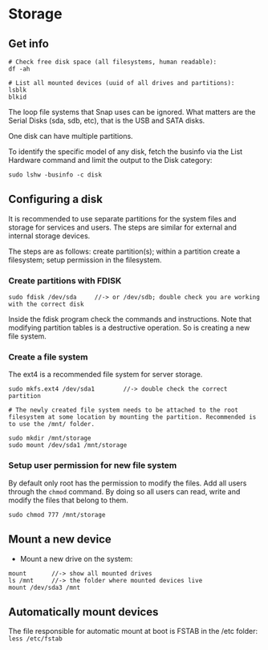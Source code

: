# Storage
## Get info
```
# Check free disk space (all filesystems, human readable):
df -ah

# List all mounted devices (uuid of all drives and partitions): 
lsblk
blkid 
```
The loop file systems that Snap uses can be ignored. What matters are the Serial Disks (sda, sdb, etc), that is the USB and SATA disks.

One disk can have multiple partitions.

To identify the specific model of any disk, fetch the businfo via the List Hardware command and limit the output to the Disk category:
```
sudo lshw -businfo -c disk
```
## Configuring a disk
It is recommended to use separate partitions for the system files and storage for services and users. The steps are similar for external and internal storage devices.

The steps are as follows: create partition(s); within a partition create a filesystem; setup permission in the filesystem.

### Create partitions with FDISK
```
sudo fdisk /dev/sda     //-> or /dev/sdb; double check you are working with the correct disk
```
Inside the fdisk program check the commands and instructions. Note that modifying partition tables is a destructive operation. So is creating a new file system.

### Create a file system
The ext4 is a recommended file system for server storage. 
```
sudo mkfs.ext4 /dev/sda1        //-> double check the correct partition

# The newly created file system needs to be attached to the root filesystem at some location by mounting the partition. Recommended is to use the /mnt/ folder.

sudo mkdir /mnt/storage
sudo mount /dev/sda1 /mnt/storage
```
### Setup user permission for new file system
By default only root has the permission to modify the files. Add all users through the `chmod` command. By doing so all users can read, write and modify the files that belong to them.
```
sudo chmod 777 /mnt/storage  
```
## Mount a new device

* Mount a new drive on the system:
```
mount		//-> show all mounted drives
ls /mnt		//-> the folder where mounted devices live 
mount /dev/sda3 /mnt
```

## Automatically mount devices
The file responsible for automatic mount at boot is FSTAB in the /etc folder:
`less /etc/fstab`
